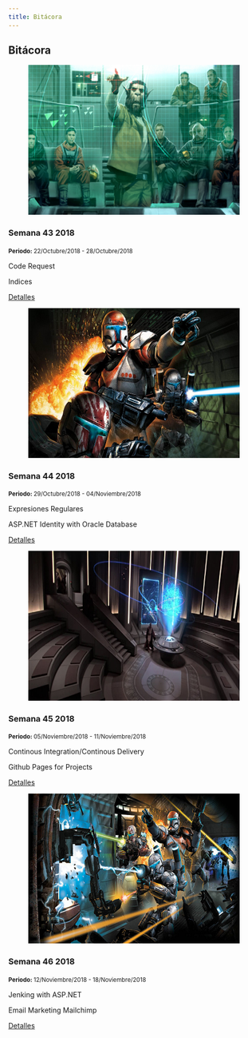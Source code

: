 ```yaml
---
title: Bitácora
---
```

<section class="journeylog" id="journeylog">
    <div class="container">
        <h2>
            Bitácora
        </h2>
        <!-- <br> -->
        <!-- https://espanol.epochconverter.com/semanas/2018 -->
        <div class="journeylog-container">
            <article class="week">
                <div>
                    <figure class="week-imageContainer">
                        <img class="week-image" src="/assets/images/journeylog/Vital_Strike_SoC.jpg" width="500" height="300"
                            alt="Imagen Bitácora" />
                    </figure>
                </div>
                <div class="week-details">
                    <h3 class="week-name">
                        Semana 43 2018
                    </h3>
                    <p class="week-period">
                        <small><strong>Periodo: </strong>22/Octubre/2018 - 28/Octubre/2018</small>
                    </p>
                    <p class="week-achievement">
                        Code Request
                    </p>
                    <p class="week-achievement">
                        Indices
                    </p>
                    <a class="week-url" href="#ningunLado">Detalles</a>
                </div>
            </article>
            <article class="week">
                <div>
                    <figure class="week-imageContainer">
                        <img class="week-image" src="/assets/images/journeylog/Star-Wars-Repubnlic-Commando-1280x720.jpg"
                            width="500" height="300" alt="Imagen Bitácora" />
                    </figure>
                </div>
                <div class="week-details">
                    <h3 class="week-name">
                        Semana 44 2018
                    </h3>
                    <p class="week-period">
                        <small><strong>Periodo: </strong>29/Octubre/2018 - 04/Noviembre/2018</small>
                    </p>
                    <p class="week-achievement">
                        Expresiones Regulares
                    </p>
                    <p class="week-achievement">
                        ASP.NET Identity with Oracle Database
                    </p>
                    <a class="week-url" href="#ningunLado">Detalles</a>
                </div>
            </article>
            <article class="week">
                <div>
                    <figure class="week-imageContainer">
                        <img class="week-image" src="/assets/images/journeylog/Jedi_Briefing_Room.jpg" width="500"
                            height="300" alt="Imagen Bitácora" />
                    </figure>
                </div>
                <div class="week-details">
                    <h3 class="week-name">
                        Semana 45 2018
                    </h3>
                    <p class="week-period">
                        <small><strong>Periodo: </strong>05/Noviembre/2018 - 11/Noviembre/2018</small>
                    </p>
                    <p class="week-achievement">
                        Continous Integration/Continous Delivery
                    </p>
                    <p class="week-achievement">
                        Github Pages for Projects
                    </p>
                    <a class="week-url" href="#ningunLado">Detalles</a>
                </div>
            </article>
            <article class="week">
                <div>
                    <figure class="week-imageContainer">
                        <img class="week-image" src="/assets/images/journeylog/3004968-abyk1a7svf0tade42m0v.jpg" width="500"
                            height="300" alt="Imagen Bitácora" />
                    </figure>
                </div>
                <div class="week-details">
                    <h3 class="week-name">
                        Semana 46 2018
                    </h3>
                    <p class="week-period">
                        <small><strong>Periodo: </strong>12/Noviembre/2018 - 18/Noviembre/2018</small>
                    </p>
                    <p class="week-achievement">
                        Jenking with ASP.NET
                    </p>
                    <p class="week-achievement">
                        Email Marketing Mailchimp
                    </p>
                    <a class="week-url" href="#ningunLado">Detalles</a>
                </div>
            </article>
        </div>
    </div>
</section>